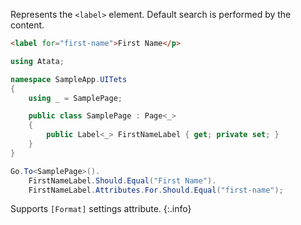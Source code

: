 Represents the `<label>` element. Default search is performed by the content.

```html
<label for="first-name">First Name</p>
```
```cs
using Atata;

namespace SampleApp.UITets
{
    using _ = SamplePage;

    public class SamplePage : Page<_>
    {
        public Label<_> FirstNameLabel { get; private set; }
    }
}
```
```cs
Go.To<SamplePage>().
    FirstNameLabel.Should.Equal("First Name").
    FirstNameLabel.Attributes.For.Should.Equal("first-name");
```

Supports `[Format]` settings attribute.
{:.info}